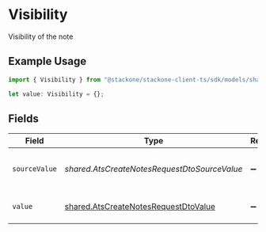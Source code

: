 # Visibility

Visibility of the note

## Example Usage

```typescript
import { Visibility } from "@stackone/stackone-client-ts/sdk/models/shared";

let value: Visibility = {};
```

## Fields

| Field                                                                                               | Type                                                                                                | Required                                                                                            | Description                                                                                         | Example                                                                                             |
| --------------------------------------------------------------------------------------------------- | --------------------------------------------------------------------------------------------------- | --------------------------------------------------------------------------------------------------- | --------------------------------------------------------------------------------------------------- | --------------------------------------------------------------------------------------------------- |
| `sourceValue`                                                                                       | *shared.AtsCreateNotesRequestDtoSourceValue*                                                        | :heavy_minus_sign:                                                                                  | The source value of the notes visibility.                                                           | Public                                                                                              |
| `value`                                                                                             | [shared.AtsCreateNotesRequestDtoValue](../../../sdk/models/shared/atscreatenotesrequestdtovalue.md) | :heavy_minus_sign:                                                                                  | The visibility of the notes.                                                                        | public                                                                                              |